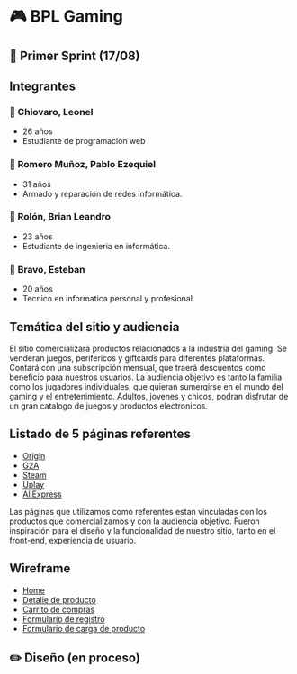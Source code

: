 # :video_game: BPL Gaming

## :pushpin: Primer Sprint (17/08)


## Integrantes

### :man: Chiovaro, Leonel
- 26 años
- Estudiante de programación web


### :man: Romero Muñoz, Pablo Ezequiel
- 31 años
- Armado y reparación de redes informática.


### :man: Rolón, Brian Leandro
- 23 años
- Estudiante de ingenieria en informática.

### :man: Bravo, Esteban
- 20 años
- Tecnico en informatica personal y profesional.



##  Temática del sitio y audiencia

El sitio comercializará productos relacionados a la industria del gaming. Se venderan juegos, perifericos y giftcards para diferentes plataformas. Contará con una subscripción mensual, que traerá descuentos como beneficio para nuestros usuarios.
La audiencia objetivo es tanto la familia como los jugadores individuales, que quieran sumergirse en el mundo del gaming y el entretenimiento. Adultos, jovenes y chicos, podran disfrutar de un gran catalogo de juegos y productos electronicos. 

## Listado de 5 páginas referentes 

- [Origin](https://www.origin.com)
- [G2A](https://www.g2a.com)
- [Steam](https://www.steam.com)
- [Uplay](https://www.uplay.com)
- [AliExpress](https://es.aliexpress.com)


Las páginas que utilizamos como referentes estan vinculadas con los productos que comercializamos y con la audiencia objetivo. Fueron inspiración para el diseño y la funcionalidad de nuestro sitio, tanto en el front-end, experiencia de usuario.


##  Wireframe

- [Home](https://github.com/piwiblack/Grupo_7_BPL-Gaming/blob/master/Wireframe/home.png)
- [Detalle de producto](https://github.com/piwiblack/Grupo_7_BPL-Gaming/blob/master/Wireframe/Destalles-del-Producto.png)
- [Carrito de compras](https://github.com/piwiblack/Grupo_7_BPL-Gaming/blob/master/Wireframe/Carrito-De-Compra.png)
- [Formulario de registro](https://github.com/piwiblack/Grupo_7_BPL-Gaming/blob/master/Wireframe/Register.png)
- [Formulario de carga de producto](https://github.com/piwiblack/Grupo_7_BPL-Gaming/blob/master/Wireframe/Ingreso-de-Productos.png)


## :pencil2: Diseño (en proceso)

